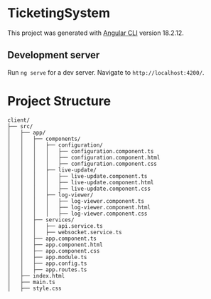 # TicketingSystem

This project was generated with [Angular CLI](https://github.com/angular/angular-cli) version 18.2.12.

## Development server

Run `ng serve` for a dev server. Navigate to `http://localhost:4200/`.

# Project Structure
```
client/
├── src/
│   ├── app/
│   │   ├── components/
│   │   │   ├── configuration/
│   │   │   │   ├── configuration.component.ts
│   │   │   │   ├── configuration.component.html
│   │   │   │   ├── configuration.component.css
│   │   │   ├── live-update/
│   │   │   │   ├── live-update.component.ts
│   │   │   │   ├── live-update.component.html
│   │   │   │   ├── live-update.component.css
│   │   │   ├── log-viewer/
│   │   │   │   ├── log-viewer.component.ts
│   │   │   │   ├── log-viewer.component.html
│   │   │   │   ├── log-viewer.component.css
│   │   ├── services/
│   │   │   ├── api.service.ts
│   │   │   ├── websocket.service.ts
│   │   ├── app.component.ts  
│   │   ├── app.component.html
│   │   ├── app.component.css 
│   │   ├── app.module.ts
│   │   ├── app.config.ts
│   │   ├── app.routes.ts
│   ├── index.html
│   ├── main.ts
│   ├── style.css
```